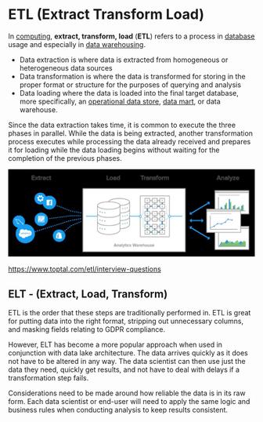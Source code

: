 # ETL (Extract Transform Load)

In [computing](https://en.wikipedia.org/wiki/Computing), **extract, transform, load** (**ETL**) refers to a process in [database](https://en.wikipedia.org/wiki/Database) usage and especially in [data warehousing](https://en.wikipedia.org/wiki/Data_warehouse).

- Data extraction is where data is extracted from homogeneous or heterogeneous data sources
- Data transformation is where the data is transformed for storing in the proper format or structure for the purposes of querying and analysis
- Data loading where the data is loaded into the final target database, more specifically, an [operational data store](https://en.wikipedia.org/wiki/Operational_data_store), [data mart](https://en.wikipedia.org/wiki/Data_mart), or data warehouse.

Since the data extraction takes time, it is common to execute the three phases in parallel. While the data is being extracted, another transformation process executes while processing the data already received and prepares it for loading while the data loading begins without waiting for the completion of the previous phases.

![image](../../media/ETL-(Extract-Transform-Load)-image1.jpg)

https://www.toptal.com/etl/interview-questions

## ELT - (Extract, Load, Transform)

ETL is the order that these steps are traditionally performed in. ETL is great for putting data into the right format, stripping out unnecessary columns, and masking fields relating to GDPR compliance.

However, ELT has become a more popular approach when used in conjunction with data lake architecture. The data arrives quickly as it does not have to be altered in any way. The data scientist can then use just the data they need, quickly get results, and not have to deal with delays if a transformation step fails.

Considerations need to be made around how reliable the data is in its raw form. Each data scientist or end-user will need to apply the same logic and business rules when conducting analysis to keep results consistent.
